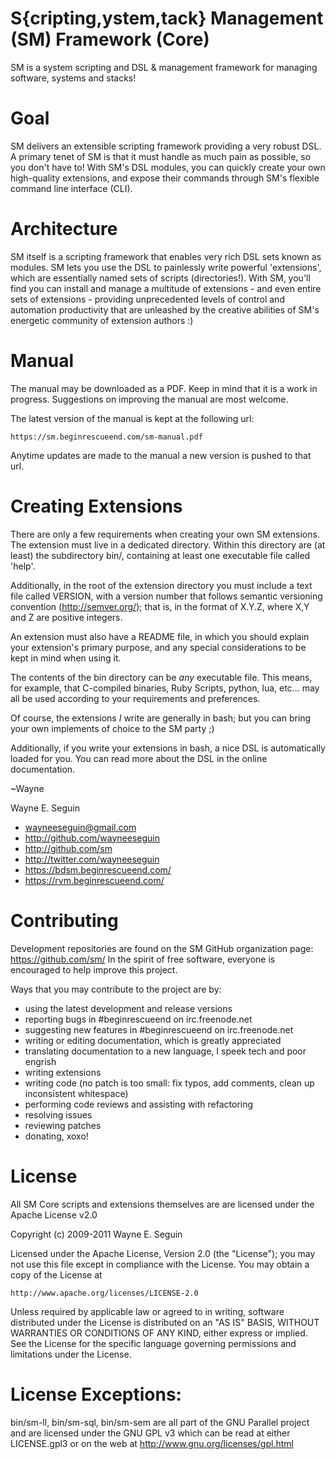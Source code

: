 # S{cripting,ystem,tack} Management (SM) Framework (Core)

SM is a system scripting and DSL & management framework for managing software,
systems and stacks!

# Goal

SM delivers an extensible scripting framework providing a very robust DSL.
A primary tenet of SM is that it must handle as much pain as possible, so you don't have to!
With SM's DSL modules, you can quickly create your own high-quality extensions,
and expose their commands through SM's flexible command line interface (CLI).

# Architecture

SM itself is a scripting framework that enables very rich DSL sets known as
modules. SM lets you use the DSL to painlessly write powerful 'extensions', which are
essentially named sets of scripts (directories!). With SM, you'll find you can
install and manage a multitude of extensions - and even entire sets of extensions - providing
unprecedented levels of control and automation productivity that are unleashed by the
creative abilities of SM's energetic community of extension authors :)

# Manual

The manual may be downloaded as a PDF. Keep in mind that it is a work in
progress. Suggestions on improving the manual are most welcome.

The latest version of the manual is kept at the following url:

    https://sm.beginrescueend.com/sm-manual.pdf

Anytime updates are made to the manual a new version is pushed to that url.

# Creating Extensions

There are only a few requirements when creating your own SM extensions.
The extension must live in a dedicated directory. Within this directory are
(at least) the subdirectory bin/, containing at least one executable file called 'help'.

Additionally, in the root of the extension directory you must include a text file called VERSION,
with a version number that follows semantic versioning convention (http://semver.org/);
that is, in the format of X.Y.Z, where X,Y and Z are positive integers.

An extension must also have a README file, in which you should explain your
extension's primary purpose, and any special considerations to be kept in mind
when using it.

The contents of the bin directory can be *any* executable file. This means, for
example, that C-compiled binaries, Ruby Scripts, python, lua, etc... may all be
used according to your requirements and preferences.

Of course, the extensions *I* write are generally in bash; but you can bring your
own implements of choice to the SM party ;)

Additionally, if you write your extensions in bash, a nice DSL is automatically loaded for you.
You can read more about the DSL in the online documentation.

  ~Wayne

Wayne E. Seguin
* wayneeseguin@gmail.com
* http://github.com/wayneeseguin
* http://github.com/sm
* http://twitter.com/wayneeseguin
* https://bdsm.beginrescueend.com/
* https://rvm.beginrescueend.com/

# Contributing

Development repositories are found on the SM GitHub organization page:
    https://github.com/sm/
In the spirit of free software, everyone is encouraged to help improve this project.

Ways that you may contribute to the project are by:

* using the latest development and release versions
* reporting bugs in #beginrescueend on irc.freenode.net
* suggesting new features in #beginrescueend on irc.freenode.net
* writing or editing documentation, which is greatly appreciated
* translating documentation to a new language, I speek tech and poor engrish
* writing extensions
* writing code (no patch is too small: fix typos, add comments, clean up inconsistent whitespace)
* performing code reviews and assisting with refactoring
* resolving issues
* reviewing patches
* donating, xoxo!

# License

All SM Core scripts and extensions themselves are are licensed under
the Apache License v2.0

Copyright (c) 2009-2011 Wayne E. Seguin

Licensed under the Apache License, Version 2.0 (the "License");
you may not use this file except in compliance with the License.
You may obtain a copy of the License at

    http://www.apache.org/licenses/LICENSE-2.0

Unless required by applicable law or agreed to in writing, software
distributed under the License is distributed on an "AS IS" BASIS,
WITHOUT WARRANTIES OR CONDITIONS OF ANY KIND, either express or implied.
See the License for the specific language governing permissions and
limitations under the License.

# License Exceptions:

bin/sm-ll, bin/sm-sql, bin/sm-sem are all part of the GNU Parallel project
and are licensed under the GNU GPL v3 which can be read at either LICENSE.gpl3
or on the web at http://www.gnu.org/licenses/gpl.html

